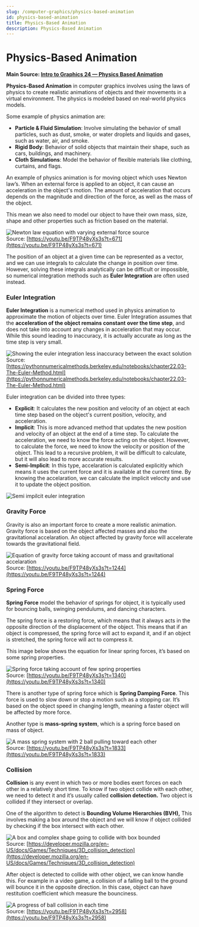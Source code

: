 ```yaml
---
slug: /computer-graphics/physics-based-animation
id: physics-based-animation
title: Physics-Based Animation
description: Physics-Based Animation
---
```


# Physics-Based Animation

**Main Source: [Intro to Graphics 24 — Physics Based Animation](https://youtu.be/F9TP48yXs3s)**

**Physics-Based Animation** in computer graphics involves using the laws of physics to create realistic animations of objects and their movements in a virtual environment. The physics is modeled based on real-world physics models.

Some example of physics animation are:

- **Particle & Fluid Simulation**: Involve simulating the behavior of small particles, such as dust, smoke, or water droplets and liquids and gases, such as water, air, and smoke.
- **Rigid Body**: Behavior of solid objects that maintain their shape, such as cars, buildings, and machinery.
- **Cloth Simulations**: Model the behavior of flexible materials like clothing, curtains, and flags.

An example of physics animation is for moving object which uses Newton law’s. When an external force is applied to an object, it can cause an acceleration in the object's motion. The amount of acceleration that occurs depends on the magnitude and direction of the force, as well as the mass of the object.

This mean we also need to model our object to have their own mass, size, shape and other properties such as friction based on the material.

![Newton law equation with varying external force source](./newton-law-equation.png)  
Source: [https://youtu.be/F9TP48yXs3s?t=671](https://youtu.be/F9TP48yXs3s?t=671)

The position of an object at a given time can be represented as a vector, and we can use integrals to calculate the change in position over time. However, solving these integrals analytically can be
difficult or impossible, so numerical integration methods such as **Euler Integration** are often used instead.

### Euler Integration

**Euler Integration** is a numerical method used in physics animation to approximate the motion of objects over time. Euler Integration assumes that the **acceleration of the object remains constant** **over the time step**, and does not take into account any changes in acceleration that may occur. While this sound leading to inaccuracy, it is actually accurate as long as the time step is very small.

![Showing the euler integration less inaccuracy between the exact solution](./euler-integration.png)  
Source: [https://pythonnumericalmethods.berkeley.edu/notebooks/chapter22.03-The-Euler-Method.html](https://pythonnumericalmethods.berkeley.edu/notebooks/chapter22.03-The-Euler-Method.html)

Euler integration can be divided into three types:

- **Explicit**: It calculates the new position and velocity of an object at each time step based on the
  object's current position, velocity, and acceleration.
- **Implicit**: This is more advanced method that updates the new position and velocity of an object at the end of a time step. To calculate the acceleration, we need to know the force acting on the object. However, to calculate the force, we need to know the velocity or position of the object. This lead to a recursive problem, it will be difficult to calculate, but it will also lead to more accurate results.
- **Semi-Implicit**: In this type, accelaration is calculated explicitly which means it uses the current force and it is available at the current time. By knowing the accelaration, we can calculate the implicit velocity and use it to update the object position.

![Semi impilcit euler integration](./semi-implicit-euler-integration.png)

### Gravity Force

Gravity is also an important force to create a more realistic animation. Gravity force is based on the object affected masses and also the gravitational accelaration. An object affected by gravity force will accelerate towards the gravitational field.

![Equation of gravity force taking account of mass and gravitational accelaration](./gravity-force.png)  
Source: [https://youtu.be/F9TP48yXs3s?t=1244](https://youtu.be/F9TP48yXs3s?t=1244)

### Spring Force

**Spring Force** model the behavior of springs for object, it is typically used for bouncing balls, swinging pendulums, and dancing characters.

The spring force is a restoring force, which means that it always acts in the opposite direction of the displacement of the object. This means that if an object is compressed, the spring force will act to expand it, and if an object is stretched, the spring force will act to compress it.

This image below shows the equation for linear spring forces, it’s based on some spring properties.

![Spring force taking account of few spring properties](./spring-force.png)  
Source: [https://youtu.be/F9TP48yXs3s?t=1340](https://youtu.be/F9TP48yXs3s?t=1340)

There is another type of spring force which is **Spring Damping Force**. This force is used to slow down or stop a motion such as a stopping car. It’s based on the object speed in changing length, meaning a faster object will be affected by more force.

Another type is **mass-spring system**, which is a spring force based on mass of object.

![A mass spring system with 2 ball pulling toward each other](./mass-spring.png)  
Source: [https://youtu.be/F9TP48yXs3s?t=1833](https://youtu.be/F9TP48yXs3s?t=1833)

### Collision

**Collision** is any event in which two or more bodies exert forces on each other in a relatively short time. To know if two object collide with each other, we need to detect it and it’s usually called **collision detection.** Two object is collided if they intersect or overlap.

One of the algorithm to detect is **Bounding Volume Hierarchies (BVH),** This involves making a box around the object and we will know if object collided by checking if the box intersect with each other.

![A box and complex shape going to collide with box bounded](./bvh-algorithm.png)  
Source: [https://developer.mozilla.org/en-US/docs/Games/Techniques/3D_collision_detection](https://developer.mozilla.org/en-US/docs/Games/Techniques/3D_collision_detection)

After object is detected to collide with other object, we can know handle this. For example in a video game, a collision of a falling ball to the ground will bounce it in the opposite direction. In this case, object can have restitution coefficient which measure the bounciness.

![A progress of ball collision in each time](./collision.png)  
Source: [https://youtu.be/F9TP48yXs3s?t=2958](https://youtu.be/F9TP48yXs3s?t=2958)
